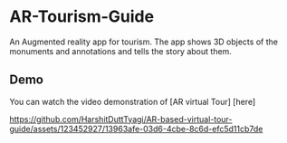 # AR-Tourism-Guide
An Augmented reality app for tourism. The app shows 3D objects of the monuments and annotations and tells the story about them.
## Demo

You can watch the video demonstration of [AR virtual Tour] [here]



https://github.com/HarshitDuttTyagi/AR-based-virtual-tour-guide/assets/123452927/13963afe-03d6-4cbe-8c6d-efc5d11cb7de

